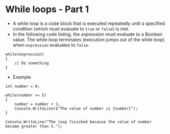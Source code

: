 # While loops - Part 1
- A while loop is a code block that is executed
repeatedly until a specified condition (which must
evaluate to `true` or `false`) is met.
- In the following code listing, the <em>expression</em>
must evaluate to a Boolean value. The while loop 
terminates (execution jumps out of the while loop) 
when `expression` evaluates to <em>`false`</em>.

```
while(expression)
{
	// Do something
}
```

- Example
```
int number = 0;

while(number <= 5)
{
	number = number + 1;
	Console.WriteLine($"The value of number is {number}");
}

Console.WriteLine("The loop finished because the value of number became greater than 5.");
```
